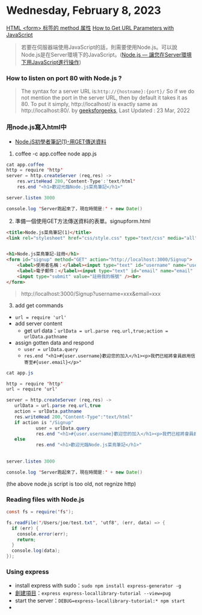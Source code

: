 # Wednesday, February 8, 2023

[HTML \<form> 标签的 method 属性](https://www.w3school.com.cn/tags/att_form_method.asp)
[How to Get URL Parameters with JavaScript](https://www.sitepoint.com/get-url-parameters-with-javascript/)

> 若要在伺服器端使用JavaScript的話，則需要使用Node.js。可以說Node.js是在Server環境下的JavaScript。([Node.js — 讓您在Server環境下用JavaScript進行操作](https://medium.com/web-design-zone/node-js-讓您在server環境下用javascript進行操作-6021a8af89e6))

### How to listen on port 80 with Node.js ?

> The syntax for a server URL is:`http://{hostname}:{port}/` So if we do not mention the port in the server URL, then by default it takes it as  80. To put it simply, http://localhost/  is exactly same as  http://localhost:80/. by [geeksforgeeks](https://www.geeksforgeeks.org/how-to-listen-on-port-80-with-node-js/), Last Updated : 23 Mar, 2022
### 用node.js寫入html中

- [Node.jS初學者筆記(1)-用GET傳送資料](https://ithelp.ithome.com.tw/articles/10087402)

1. coffee -c app.coffee
node app.js

```java
cat app.coffee
http = require 'http'
server = http.createServer (req,res) ->
    res.writeHead 200,'Content-Type':'text/html'
    res.end "<h1>歡迎光臨Node.js菜鳥筆記</h1>"

server.listen 3000

console.log 'Server跑起來了，現在時間是:' + new Date()
```

2. 準備一個使用GET方法傳送資料的表單。signupform.html

```html
<title>Node.js菜鳥筆記(1)</title>	
<link rel="stylesheet" href="css/style.css" type="text/css" media="all" />


<h1>Node.js菜鳥筆記-註冊</h1>
<form id="signup" method="GET" action="http://localhost:3000/Signup">
    <label>使用者名稱：</label><input type="text" id="username" name="username" /><br>
    <label>電子郵件：</label><input type="text" id="email" name="email" /><br>
    <input type="submit" value="註冊我的帳號" /><br>
</form>
```  

> http://localhost:3000/Signup?username=xxx&email=xxx

3. add get commands

- `url = require 'url'`
- add server content
  - get url data：`urlData = url.parse req.url,true;action = urlData.pathname`
- assign gotten data and respond
  - `user = urlData.query`
  - `res.end "<h1>#{user.username}歡迎您的加入</h1><p>我們已經將會員啟用信寄至#{user.email}</p>"`

```java
cat app.js

http = require 'http'
url = require 'url'

server = http.createServer (req,res) ->
   urlData = url.parse req.url,true
   action = urlData.pathname
   res.writeHead 200,"Content-Type":"text/html"
   if action is "/Signup"
		   user = urlData.query
		   res.end "<h1>#{user.username}歡迎您的加入</h1><p>我們已經將會員啟用信寄至#{user.email}</p>"
   else
		   res.end "<h1>歡迎光臨Node.js菜鳥筆記</h1>"

   
server.listen 3000

console.log 'Server跑起來了，現在時間是:' + new Date()
```

(the above node.js script is too old, not regnize http)

### Reading files with Node.js

```java
const fs = require('fs');

fs.readFile('/Users/joe/test.txt', 'utf8', (err, data) => {
  if (err) {
    console.error(err);
    return;
  }
  console.log(data);
});
```

### Using express

- install express with sudo：`sudo npm install express-generator -g`
- [創建項目](https://developer.mozilla.org/zh-TW/docs/Learn/Server-side/Express_Nodejs/skeleton_website#創建項目)：`express express-locallibrary-tutorial --view=pug`
- start the server：`DEBUG=express-locallibrary-tutorial:* npm start`
- 


